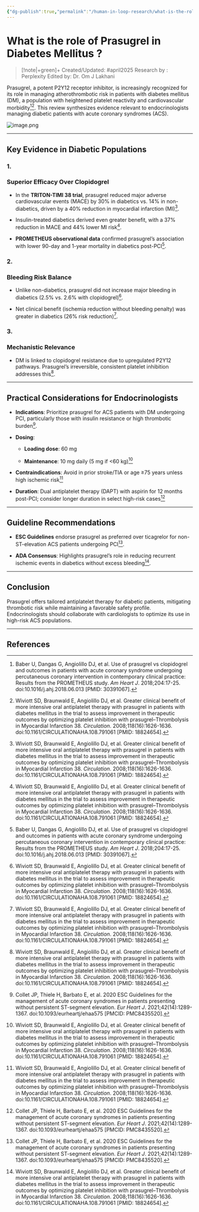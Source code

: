 ```yaml
---
{"dg-publish":true,"permalink":"/human-in-loop-research/what-is-the-role-of-prasugrel-in-diabetes-mellitus/"}
---
```







# What is the role of Prasugrel in Diabetes Mellitus ?

> [!note|+green]+ Created/Updated: #april2025 
> Research by : Perplexity
> Edited by: Dr. Om J Lakhani



Prasugrel, a potent P2Y12 receptor inhibitor, is increasingly recognized for its role in managing atherothrombotic risk in patients with diabetes mellitus (DM), a population with heightened platelet reactivity and cardiovascular morbidity[^1][^2]. This review synthesizes evidence relevant to endocrinologists managing diabetic patients with acute coronary syndromes (ACS).

![image.png](/img/user/attachments/image.png)

---

## **Key Evidence in Diabetic Populations**

  

### **1.** 

### **Superior Efficacy Over Clopidogrel**

- In the **TRITON-TIMI 38 trial**, prasugrel reduced major adverse cardiovascular events (MACE) by 30% in diabetics vs. 14% in non-diabetics, driven by a 40% reduction in myocardial infarction (MI)[^2].
    
- Insulin-treated diabetics derived even greater benefit, with a 37% reduction in MACE and 44% lower MI risk[^2].
    
- **PROMETHEUS observational data** confirmed prasugrel’s association with lower 90-day and 1-year mortality in diabetics post-PCI[^1].
    

  

### **2.** 

### **Bleeding Risk Balance**

- Unlike non-diabetics, prasugrel did not increase major bleeding in diabetics (2.5% vs. 2.6% with clopidogrel)[^2].
    
- Net clinical benefit (ischemia reduction without bleeding penalty) was greater in diabetics (26% risk reduction)[^2].
    

  

### **3.** 

### **Mechanistic Relevance**

- DM is linked to clopidogrel resistance due to upregulated P2Y12 pathways. Prasugrel’s irreversible, consistent platelet inhibition addresses this[^2].
    

---

## **Practical Considerations for Endocrinologists**

- **Indications**: Prioritize prasugrel for ACS patients with DM undergoing PCI, particularly those with insulin resistance or high thrombotic burden[^3].
    
- **Dosing**:
    
    - **Loading dose**: 60 mg
        
    - **Maintenance**: 10 mg daily (5 mg if <60 kg)[^2]
        
    
- **Contraindications**: Avoid in prior stroke/TIA or age ≥75 years unless high ischemic risk[^2]
    
- **Duration**: Dual antiplatelet therapy (DAPT) with aspirin for 12 months post-PCI; consider longer duration in select high-risk cases[^3]
    

---

## **Guideline Recommendations**

- **ESC Guidelines** endorse prasugrel as preferred over ticagrelor for non-ST-elevation ACS patients undergoing PCI[^3].
    
- **ADA Consensus**: Highlights prasugrel’s role in reducing recurrent ischemic events in diabetics without excess bleeding[^2].
    

---

## **Conclusion**

  

Prasugrel offers tailored antiplatelet therapy for diabetic patients, mitigating thrombotic risk while maintaining a favorable safety profile. Endocrinologists should collaborate with cardiologists to optimize its use in high-risk ACS populations.

---

## **References**

  

[^1]: Baber U, Dangas G, Angiolillo DJ, et al. Use of prasugrel vs clopidogrel and outcomes in patients with acute coronary syndrome undergoing percutaneous coronary intervention in contemporary clinical practice: Results from the PROMETHEUS study. _Am Heart J_. 2018;204:17-25. doi:10.1016/j.ahj.2018.06.013 [PMID: 30391067].

  

[^2]: Wiviott SD, Braunwald E, Angiolillo DJ, et al. Greater clinical benefit of more intensive oral antiplatelet therapy with prasugrel in patients with diabetes mellitus in the trial to assess improvement in therapeutic outcomes by optimizing platelet inhibition with prasugrel–Thrombolysis in Myocardial Infarction 38. _Circulation_. 2008;118(16):1626-1636. doi:10.1161/CIRCULATIONAHA.108.791061 [PMID: 18824654].

  

[^3]: Collet JP, Thiele H, Barbato E, et al. 2020 ESC Guidelines for the management of acute coronary syndromes in patients presenting without persistent ST-segment elevation. _Eur Heart J_. 2021;42(14):1289-1367. doi:10.1093/eurheartj/ehaa575 [PMCID: PMC8435520].

